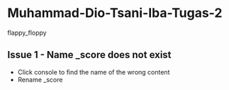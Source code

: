 # Muhammad-Dio-Tsani-Iba-Tugas-2
flappy_floppy
## Issue 1 - Name _score does not exist
- Click console to find the name of the wrong content
- Rename _score
